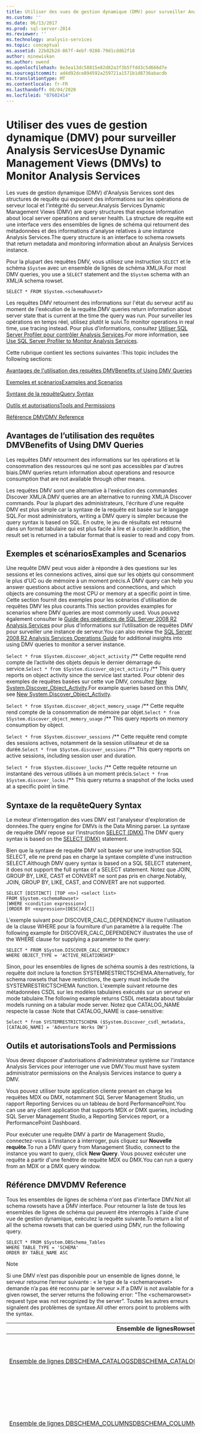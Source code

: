 ```yaml
---
title: Utiliser des vues de gestion dynamique (DMV) pour surveiller Analysis Services | Microsoft Docs
ms.custom: ''
ms.date: 06/13/2017
ms.prod: sql-server-2014
ms.reviewer: ''
ms.technology: analysis-services
ms.topic: conceptual
ms.assetid: 22b82b2d-867f-4ebf-9288-79d1cdd62f18
author: minewiskan
ms.author: owend
ms.openlocfilehash: 8e3ea13dc58815e82d82a3f3b5ffdd3c5d666d7e
ms.sourcegitcommit: ad4d92dce894592a259721a1571b1d8736abacdb
ms.translationtype: MT
ms.contentlocale: fr-FR
ms.lasthandoff: 08/04/2020
ms.locfileid: "87602414"
---
```

# <a name="use-dynamic-management-views-dmvs-to-monitor-analysis-services"></a><span data-ttu-id="ffe1d-102">Utiliser des vues de gestion dynamique (DMV) pour surveiller Analysis Services</span><span class="sxs-lookup"><span data-stu-id="ffe1d-102">Use Dynamic Management Views (DMVs) to Monitor Analysis Services</span></span>
  <span data-ttu-id="ffe1d-103">Les vues de gestion dynamique (DMV) d'Analysis Services sont des structures de requête qui exposent des informations sur les opérations de serveur local et l'intégrité du serveur.</span><span class="sxs-lookup"><span data-stu-id="ffe1d-103">Analysis Services Dynamic Management Views (DMV) are query structures that expose information about local server operations and server health.</span></span> <span data-ttu-id="ffe1d-104">La structure de requête est une interface vers des ensembles de lignes de schéma qui retournent des métadonnées et des informations d'analyse relatives à une instance Analysis Services.</span><span class="sxs-lookup"><span data-stu-id="ffe1d-104">The query structure is an interface to schema rowsets that return metadata and monitoring information about an Analysis Services instance.</span></span>  
  
 <span data-ttu-id="ffe1d-105">Pour la plupart des requêtes DMV, vous utilisez une instruction `SELECT` et le schéma `$System` avec un ensemble de lignes de schéma XML/A.</span><span class="sxs-lookup"><span data-stu-id="ffe1d-105">For most DMV queries, you use a `SELECT` statement and the `$System` schema with an XML/A schema rowset.</span></span>  
  
```  
SELECT * FROM $System.<schemaRowset>  
```  
  
 <span data-ttu-id="ffe1d-106">Les requêtes DMV retournent des informations sur l'état du serveur actif au moment de l'exécution de la requête.</span><span class="sxs-lookup"><span data-stu-id="ffe1d-106">DMV queries return information about server state that is current at the time the query was run.</span></span> <span data-ttu-id="ffe1d-107">Pour surveiller les opérations en temps réel, utilisez plutôt le suivi.</span><span class="sxs-lookup"><span data-stu-id="ffe1d-107">To monitor operations in real time, use tracing instead.</span></span> <span data-ttu-id="ffe1d-108">Pour plus d’informations, consultez [Utiliser SQL Server Profiler pour contrôler Analysis Services](use-sql-server-profiler-to-monitor-analysis-services.md).</span><span class="sxs-lookup"><span data-stu-id="ffe1d-108">For more information, see [Use SQL Server Profiler to Monitor Analysis Services](use-sql-server-profiler-to-monitor-analysis-services.md).</span></span>  
  
 <span data-ttu-id="ffe1d-109">Cette rubrique contient les sections suivantes :</span><span class="sxs-lookup"><span data-stu-id="ffe1d-109">This topic includes the following sections:</span></span>  
  
 [<span data-ttu-id="ffe1d-110">Avantages de l'utilisation des requêtes DMV</span><span class="sxs-lookup"><span data-stu-id="ffe1d-110">Benefits of Using DMV Queries</span></span>](#bkmk_ben)  
  
 [<span data-ttu-id="ffe1d-111">Exemples et scénarios</span><span class="sxs-lookup"><span data-stu-id="ffe1d-111">Examples and Scenarios</span></span>](#bkmk_ex)  
  
 [<span data-ttu-id="ffe1d-112">Syntaxe de la requête</span><span class="sxs-lookup"><span data-stu-id="ffe1d-112">Query Syntax</span></span>](#bkmk_syn)  
  
 [<span data-ttu-id="ffe1d-113">Outils et autorisations</span><span class="sxs-lookup"><span data-stu-id="ffe1d-113">Tools and Permissions</span></span>](#bkmk_tools)  
  
 [<span data-ttu-id="ffe1d-114">Référence DMV</span><span class="sxs-lookup"><span data-stu-id="ffe1d-114">DMV Reference</span></span>](#bkmk_ref)  
  
##  <a name="benefits-of-using-dmv-queries"></a><a name="bkmk_ben"></a><span data-ttu-id="ffe1d-115">Avantages de l’utilisation des requêtes DMV</span><span class="sxs-lookup"><span data-stu-id="ffe1d-115">Benefits of Using DMV Queries</span></span>  
 <span data-ttu-id="ffe1d-116">Les requêtes DMV retournent des informations sur les opérations et la consommation des ressources qui ne sont pas accessibles par d'autres biais.</span><span class="sxs-lookup"><span data-stu-id="ffe1d-116">DMV queries return information about operations and resource consumption that are not available through other means.</span></span>  
  
 <span data-ttu-id="ffe1d-117">Les requêtes DMV sont une alternative à l'exécution des commandes Discover XML/A.</span><span class="sxs-lookup"><span data-stu-id="ffe1d-117">DMV queries are an alternative to running XML/A Discover commands.</span></span> <span data-ttu-id="ffe1d-118">Pour la plupart des administrateurs, l'écriture d'une requête DMV est plus simple car la syntaxe de la requête est basée sur le langage SQL.</span><span class="sxs-lookup"><span data-stu-id="ffe1d-118">For most administrators, writing a DMV query is simpler because the query syntax is based on SQL.</span></span> <span data-ttu-id="ffe1d-119">En outre, le jeu de résultats est retourné dans un format tabulaire qui est plus facile à lire et à copier.</span><span class="sxs-lookup"><span data-stu-id="ffe1d-119">In addition, the result set is returned in a tabular format that is easier to read and copy from.</span></span>  
  
##  <a name="examples-and-scenarios"></a><a name="bkmk_ex"></a><span data-ttu-id="ffe1d-120">Exemples et scénarios</span><span class="sxs-lookup"><span data-stu-id="ffe1d-120">Examples and Scenarios</span></span>  
 <span data-ttu-id="ffe1d-121">Une requête DMV peut vous aider à répondre à des questions sur les sessions et les connexions actives, ainsi que sur les objets qui consomment le plus d'UC ou de mémoire à un moment précis.</span><span class="sxs-lookup"><span data-stu-id="ffe1d-121">A DMV query can help you answer questions about active sessions and connections, and which objects are consuming the most CPU or memory at a specific point in time.</span></span> <span data-ttu-id="ffe1d-122">Cette section fournit des exemples pour les scénarios d'utilisation de requêtes DMV les plus courants.</span><span class="sxs-lookup"><span data-stu-id="ffe1d-122">This section provides examples for scenarios where DMV queries are most commonly used.</span></span> <span data-ttu-id="ffe1d-123">Vous pouvez également consulter le [Guide des opérations de SQL Server 2008 R2 Analysis Services](https://go.microsoft.com/fwlink/?LinkID=225539&clcid=0x409) pour plus d’informations sur l’utilisation de requêtes DMV pour surveiller une instance de serveur.</span><span class="sxs-lookup"><span data-stu-id="ffe1d-123">You can also review the [SQL Server 2008 R2 Analysis Services Operations Guide](https://go.microsoft.com/fwlink/?LinkID=225539&clcid=0x409) for additional insights into using DMV queries to monitor a server instance.</span></span>  
  
 <span data-ttu-id="ffe1d-124">`Select * from $System.discover_object_activity` /\*\* Cette requête rend compte de l’activité des objets depuis le dernier démarrage du service.</span><span class="sxs-lookup"><span data-stu-id="ffe1d-124">`Select * from $System.discover_object_activity` /\*\* This query reports on object activity since the service last started.</span></span> <span data-ttu-id="ffe1d-125">Pour obtenir des exemples de requêtes basées sur cette vue DMV, consultez [New System.Discover_Object_Activity](https://go.microsoft.com/fwlink/?linkid=221322).</span><span class="sxs-lookup"><span data-stu-id="ffe1d-125">For example queries based on this DMV, see [New System.Discover_Object_Activity](https://go.microsoft.com/fwlink/?linkid=221322).</span></span>  
  
 <span data-ttu-id="ffe1d-126">`Select * from $System.discover_object_memory_usage` /\*\* Cette requête rend compte de la consommation de mémoire par objet.</span><span class="sxs-lookup"><span data-stu-id="ffe1d-126">`Select * from $System.discover_object_memory_usage` /\*\* This query reports on memory consumption by object.</span></span>  
  
 <span data-ttu-id="ffe1d-127">`Select * from $System.discover_sessions` /\*\* Cette requête rend compte des sessions actives, notamment de la session utilisateur et de sa durée.</span><span class="sxs-lookup"><span data-stu-id="ffe1d-127">`Select * from $System.discover_sessions` /\*\* This query reports on active sessions, including session user and duration.</span></span>  
  
 <span data-ttu-id="ffe1d-128">`Select * from $System.discover_locks` /\*\* Cette requête retourne un instantané des verrous utilisés à un moment précis.</span><span class="sxs-lookup"><span data-stu-id="ffe1d-128">`Select * from $System.discover_locks` /\*\* This query returns a snapshot of the locks used at a specific point in time.</span></span>  
  
##  <a name="query-syntax"></a><a name="bkmk_syn"></a><span data-ttu-id="ffe1d-129">Syntaxe de la requête</span><span class="sxs-lookup"><span data-stu-id="ffe1d-129">Query Syntax</span></span>  
 <span data-ttu-id="ffe1d-130">Le moteur d'interrogation des vues DMV est l'analyseur d'exploration de données.</span><span class="sxs-lookup"><span data-stu-id="ffe1d-130">The query engine for DMVs is the Data Mining parser.</span></span> <span data-ttu-id="ffe1d-131">La syntaxe de requête DMV repose sur l’instruction [SELECT &#40;DMX&#41;](/sql/dmx/select-dmx).</span><span class="sxs-lookup"><span data-stu-id="ffe1d-131">The DMV query syntax is based on the [SELECT &#40;DMX&#41;](/sql/dmx/select-dmx) statement.</span></span>  
  
 <span data-ttu-id="ffe1d-132">Bien que la syntaxe de requête DMV soit basée sur une instruction SQL SELECT, elle ne prend pas en charge la syntaxe complète d'une instruction SELECT.</span><span class="sxs-lookup"><span data-stu-id="ffe1d-132">Although DMV query syntax is based on a SQL SELECT statement, it does not support the full syntax of a SELECT statement.</span></span> <span data-ttu-id="ffe1d-133">Notez que JOIN, GROUP BY, LIKE, CAST et CONVERT ne sont pas pris en charge.</span><span class="sxs-lookup"><span data-stu-id="ffe1d-133">Notably, JOIN, GROUP BY, LIKE, CAST, and CONVERT are not supported.</span></span>  
  
```  
SELECT [DISTINCT] [TOP <n>] <select list>  
FROM $System.<schemaRowset>  
[WHERE <condition expression>]  
[ORDER BY <expression>[DESC|ASC]]  
```  
  
 <span data-ttu-id="ffe1d-134">L'exemple suivant pour DISCOVER_CALC_DEPENDENCY illustre l'utilisation de la clause WHERE pour la fourniture d'un paramètre à la requête :</span><span class="sxs-lookup"><span data-stu-id="ffe1d-134">The following example for DISCOVER_CALC_DEPENDENCY illustrates the use of the WHERE clause for supplying a parameter to the query:</span></span>  
  
```  
SELECT * FROM $System.DISCOVER_CALC_DEPENDENCY  
WHERE OBJECT_TYPE = 'ACTIVE_RELATIONSHIP'  
```  
  
 <span data-ttu-id="ffe1d-135">Sinon, pour les ensembles de lignes de schéma soumis à des restrictions, la requête doit inclure la fonction SYSTEMRESTRICTSCHEMA.</span><span class="sxs-lookup"><span data-stu-id="ffe1d-135">Alternatively, for schema rowsets that have restrictions, the query must include the SYSTEMRESTRICTSCHEMA function.</span></span> <span data-ttu-id="ffe1d-136">L'exemple suivant retourne des métadonnées CSDL sur les modèles tabulaires exécutés sur un serveur en mode tabulaire.</span><span class="sxs-lookup"><span data-stu-id="ffe1d-136">The following example returns CSDL metadata about tabular models running on a tabular mode server.</span></span> <span data-ttu-id="ffe1d-137">Notez que CATALOG_NAME respecte la casse :</span><span class="sxs-lookup"><span data-stu-id="ffe1d-137">Note that CATALOG_NAME is case-sensitive:</span></span>  
  
```  
Select * from SYSTEMRESTRICTSCHEMA ($System.Discover_csdl_metadata, [CATALOG_NAME] = 'Adventure Works DW')  
```  
  
##  <a name="tools-and-permissions"></a><a name="bkmk_tools"></a><span data-ttu-id="ffe1d-138">Outils et autorisations</span><span class="sxs-lookup"><span data-stu-id="ffe1d-138">Tools and Permissions</span></span>  
 <span data-ttu-id="ffe1d-139">Vous devez disposer d'autorisations d'administrateur système sur l'instance Analysis Services pour interroger une vue DMV.</span><span class="sxs-lookup"><span data-stu-id="ffe1d-139">You must have system administrator permissions on the Analysis Services instance to query a DMV.</span></span>  
  
 <span data-ttu-id="ffe1d-140">Vous pouvez utiliser toute application cliente prenant en charge les requêtes MDX ou DMX, notamment SQL Server Management Studio, un rapport Reporting Services ou un tableau de bord PerformancePoint.</span><span class="sxs-lookup"><span data-stu-id="ffe1d-140">You can use any client application that supports MDX or DMX queries, including SQL Server Management Studio, a Reporting Services report, or a PerformancePoint Dashboard.</span></span>  
  
 <span data-ttu-id="ffe1d-141">Pour exécuter une requête DMV à partir de Management Studio, connectez-vous à l’instance à interroger, puis cliquez sur **Nouvelle requête**.</span><span class="sxs-lookup"><span data-stu-id="ffe1d-141">To run a DMV query from Management Studio, connect to the instance you want to query, click **New Query**.</span></span> <span data-ttu-id="ffe1d-142">Vous pouvez exécuter une requête à partir d'une fenêtre de requête MDX ou DMX.</span><span class="sxs-lookup"><span data-stu-id="ffe1d-142">You can run a query from an MDX or a DMX query window.</span></span>  
  
##  <a name="dmv-reference"></a><a name="bkmk_ref"></a><span data-ttu-id="ffe1d-143">Référence DMV</span><span class="sxs-lookup"><span data-stu-id="ffe1d-143">DMV Reference</span></span>  
 <span data-ttu-id="ffe1d-144">Tous les ensembles de lignes de schéma n'ont pas d'interface DMV.</span><span class="sxs-lookup"><span data-stu-id="ffe1d-144">Not all schema rowsets have a DMV interface.</span></span> <span data-ttu-id="ffe1d-145">Pour retourner la liste de tous les ensembles de lignes de schéma qui peuvent être interrogés à l'aide d'une vue de gestion dynamique, exécutez la requête suivante.</span><span class="sxs-lookup"><span data-stu-id="ffe1d-145">To return a list of all the schema rowsets that can be queried using DMV, run the following query.</span></span>  
  
```  
SELECT * FROM $System.DBSchema_Tables   
WHERE TABLE_TYPE = 'SCHEMA'   
ORDER BY TABLE_NAME ASC  
```  
  
> [!NOTE]  
>  <span data-ttu-id="ffe1d-146">Si une DMV n’est pas disponible pour un ensemble de lignes donné, le serveur retourne l’erreur suivante : « le type de la \<schemarowset> demande n’a pas été reconnu par le serveur ».</span><span class="sxs-lookup"><span data-stu-id="ffe1d-146">If a DMV is not available for a given rowset, the server returns the following error: "The \<schemarowset> request type was not recognized by the server".</span></span> <span data-ttu-id="ffe1d-147">Toutes les autres erreurs signalent des problèmes de syntaxe.</span><span class="sxs-lookup"><span data-stu-id="ffe1d-147">All other errors point to problems with the syntax.</span></span>  
  
|<span data-ttu-id="ffe1d-148">Ensemble de lignes</span><span class="sxs-lookup"><span data-stu-id="ffe1d-148">Rowset</span></span>|<span data-ttu-id="ffe1d-149">Description</span><span class="sxs-lookup"><span data-stu-id="ffe1d-149">Description</span></span>|  
|------------|-----------------|  
|[<span data-ttu-id="ffe1d-150">Ensemble de lignes DBSCHEMA_CATALOGS</span><span class="sxs-lookup"><span data-stu-id="ffe1d-150">DBSCHEMA_CATALOGS Rowset</span></span>](https://docs.microsoft.com/bi-reference/schema-rowsets/ole-db/dbschema-catalogs-rowset)|<span data-ttu-id="ffe1d-151">Retourne la liste des bases de données Analysis Services sur la connexion actuelle.</span><span class="sxs-lookup"><span data-stu-id="ffe1d-151">Returns a list of the Analysis Services databases on the current connection.</span></span>|  
|[<span data-ttu-id="ffe1d-152">Ensemble de lignes DBSCHEMA_COLUMNS</span><span class="sxs-lookup"><span data-stu-id="ffe1d-152">DBSCHEMA_COLUMNS Rowset</span></span>](https://docs.microsoft.com/bi-reference/schema-rowsets/ole-db/dbschema-columns-rowset)|<span data-ttu-id="ffe1d-153">Retourne la liste de toutes les colonnes dans la base de données active.</span><span class="sxs-lookup"><span data-stu-id="ffe1d-153">Returns a list of all the columns in the current database.</span></span> <span data-ttu-id="ffe1d-154">Vous pouvez utiliser cette liste pour construire une requête DMV.</span><span class="sxs-lookup"><span data-stu-id="ffe1d-154">You can use this list to construct a DMV query.</span></span>|  
|[<span data-ttu-id="ffe1d-155">Ensemble de lignes de schéma DBSCHEMA_PROVIDER_TYPES</span><span class="sxs-lookup"><span data-stu-id="ffe1d-155">DBSCHEMA_PROVIDER_TYPES Rowset</span></span>](https://docs.microsoft.com/bi-reference/schema-rowsets/ole-db/dbschema-provider-types-rowset)|<span data-ttu-id="ffe1d-156">Retourne les propriétés relatives aux types de données de base pris en charge par le fournisseur de données OLE DB.</span><span class="sxs-lookup"><span data-stu-id="ffe1d-156">Returns properties about the base data types supported by the OLE DB data provider.</span></span>|  
|[<span data-ttu-id="ffe1d-157">Ensemble de lignes DBSCHEMA_TABLES</span><span class="sxs-lookup"><span data-stu-id="ffe1d-157">DBSCHEMA_TABLES Rowset</span></span>](https://docs.microsoft.com/bi-reference/schema-rowsets/ole-db/dbschema-tables-rowset)|<span data-ttu-id="ffe1d-158">Retourne la liste de toutes les tables dans la base de données active.</span><span class="sxs-lookup"><span data-stu-id="ffe1d-158">Returns a list of all the tables in the current database.</span></span> <span data-ttu-id="ffe1d-159">Vous pouvez utiliser cette liste pour construire une requête DMV.</span><span class="sxs-lookup"><span data-stu-id="ffe1d-159">You can use this list to construct a DMV query.</span></span>|  
|[<span data-ttu-id="ffe1d-160">DISCOVER_CALC_DEPENDENCY, ensemble de lignes</span><span class="sxs-lookup"><span data-stu-id="ffe1d-160">DISCOVER_CALC_DEPENDENCY Rowset</span></span>](https://docs.microsoft.com/bi-reference/schema-rowsets/xml/discover-calc-dependency-rowset)|<span data-ttu-id="ffe1d-161">Retourne la liste des colonnes et des tables utilisées dans un modèle qui ont des dépendances sur d'autres colonnes et tables.</span><span class="sxs-lookup"><span data-stu-id="ffe1d-161">Returns a list of the columns and tables used in a model that have dependencies on other columns and tables.</span></span>|  
|[<span data-ttu-id="ffe1d-162">Ensemble de lignes DISCOVER_COMMAND_OBJECTS</span><span class="sxs-lookup"><span data-stu-id="ffe1d-162">DISCOVER_COMMAND_OBJECTS Rowset</span></span>](https://docs.microsoft.com/bi-reference/schema-rowsets/xml/discover-command-objects-rowset)|<span data-ttu-id="ffe1d-163">Fournit des informations sur l'activité et l'utilisation des ressources par les objets actuellement utilisés par la commande référencée.</span><span class="sxs-lookup"><span data-stu-id="ffe1d-163">Provides resource usage and activity information about objects in use by the referenced command.</span></span>|  
|[<span data-ttu-id="ffe1d-164">Ensemble de lignes DISCOVER_COMMANDS</span><span class="sxs-lookup"><span data-stu-id="ffe1d-164">DISCOVER_COMMANDS Rowset</span></span>](https://docs.microsoft.com/analysis-services/instances/analysis-services-schema-rowsets)|<span data-ttu-id="ffe1d-165">Fournit des informations sur l'activité et l'utilisation des ressources relatives à la commande en cours d'exécution.</span><span class="sxs-lookup"><span data-stu-id="ffe1d-165">Provides resource usage and activity information about currently executing command.</span></span>|  
|[<span data-ttu-id="ffe1d-166">Ensemble de lignes DISCOVER_CONNECTIONS</span><span class="sxs-lookup"><span data-stu-id="ffe1d-166">DISCOVER_CONNECTIONS Rowset</span></span>](https://docs.microsoft.com/bi-reference/schema-rowsets/xml/discover-connections-rowset)|<span data-ttu-id="ffe1d-167">Fournit à Analysis Services des informations sur l'activité et l'utilisation des ressources relatives aux connexions ouvertes.</span><span class="sxs-lookup"><span data-stu-id="ffe1d-167">Provides resource usage and activity information about open connections to Analysis Services.</span></span>|  
|[<span data-ttu-id="ffe1d-168">DISCOVER_CSDL_METADATA, ensemble de lignes</span><span class="sxs-lookup"><span data-stu-id="ffe1d-168">DISCOVER_CSDL_METADATA Rowset</span></span>](https://docs.microsoft.com/bi-reference/schema-rowsets/xml/discover-csdl-metadata-rowset)|<span data-ttu-id="ffe1d-169">Retourne des informations sur un modèle tabulaire.</span><span class="sxs-lookup"><span data-stu-id="ffe1d-169">Returns information about a tabular model.</span></span><br /><br /> <span data-ttu-id="ffe1d-170">Nécessite l'ajout de SYSTEMRESTRICTSCHEMA et de paramètres supplémentaires.</span><span class="sxs-lookup"><span data-stu-id="ffe1d-170">Requires the addition of SYSTEMRESTRICTSCHEMA and additional parameters.</span></span>|  
|[<span data-ttu-id="ffe1d-171">Ensemble de lignes DISCOVER_DB_CONNECTIONS</span><span class="sxs-lookup"><span data-stu-id="ffe1d-171">DISCOVER_DB_CONNECTIONS Rowset</span></span>](https://docs.microsoft.com/bi-reference/schema-rowsets/xml/discover-db-connections-rowset)|<span data-ttu-id="ffe1d-172">Échange des informations sur l'activité et l'utilisation des ressources relatives aux connexions ouvertes entre Analysis Services et les sources de données externes, par exemple au cours des opérations de traitement et d'importation.</span><span class="sxs-lookup"><span data-stu-id="ffe1d-172">Provides resource usage and activity information about open connections from Analysis Services to external data sources, for example during processing or importing.</span></span>|  
|[<span data-ttu-id="ffe1d-173">DISCOVER_DIMENSION_STAT, ensemble de lignes</span><span class="sxs-lookup"><span data-stu-id="ffe1d-173">DISCOVER_DIMENSION_STAT Rowset</span></span>](https://docs.microsoft.com/bi-reference/schema-rowsets/xml/discover-dimension-stat-rowset)|<span data-ttu-id="ffe1d-174">Retourne les attributs d'une dimension ou les colonnes d'une table, selon le type de modèle.</span><span class="sxs-lookup"><span data-stu-id="ffe1d-174">Returns the attributes in a dimension or columns in a table, depending on the model type.</span></span>|  
|[<span data-ttu-id="ffe1d-175">Ensemble de lignes DISCOVER_ENUMERATORS</span><span class="sxs-lookup"><span data-stu-id="ffe1d-175">DISCOVER_ENUMERATORS Rowset</span></span>](https://docs.microsoft.com/bi-reference/schema-rowsets/xml/discover-enumerators-rowset)|<span data-ttu-id="ffe1d-176">Retourne des métadonnées sur les énumérateurs pris en charge pour une source de données spécifique.</span><span class="sxs-lookup"><span data-stu-id="ffe1d-176">Returns metadata about the enumerators supported for a specific data source.</span></span>|  
|[<span data-ttu-id="ffe1d-177">Ensemble de lignes DISCOVER_INSTANCES</span><span class="sxs-lookup"><span data-stu-id="ffe1d-177">DISCOVER_INSTANCES Rowset</span></span>](https://docs.microsoft.com/bi-reference/schema-rowsets/ole-db-olap/discover-instances-rowset)|<span data-ttu-id="ffe1d-178">Retourne des informations sur l'instance spécifiée.</span><span class="sxs-lookup"><span data-stu-id="ffe1d-178">Returns information about the specified instance.</span></span><br /><br /> <span data-ttu-id="ffe1d-179">Nécessite l'ajout de SYSTEMRESTRICTSCHEMA et de paramètres supplémentaires.</span><span class="sxs-lookup"><span data-stu-id="ffe1d-179">Requires the addition of SYSTEMRESTRICTSCHEMA and additional parameters.</span></span>|  
|[<span data-ttu-id="ffe1d-180">Ensemble de lignes DISCOVER_JOBS</span><span class="sxs-lookup"><span data-stu-id="ffe1d-180">DISCOVER_JOBS Rowset</span></span>](https://docs.microsoft.com/bi-reference/schema-rowsets/xml/discover-jobs-rowset)|<span data-ttu-id="ffe1d-181">Retourne des informations sur les travaux en cours.</span><span class="sxs-lookup"><span data-stu-id="ffe1d-181">Returns information about current jobs.</span></span>|  
|[<span data-ttu-id="ffe1d-182">Ensembles de lignes DISCOVER_KEYWORDS &#40;XMLA&#41;</span><span class="sxs-lookup"><span data-stu-id="ffe1d-182">DISCOVER_KEYWORDS Rowset &#40;XMLA&#41;</span></span>](https://docs.microsoft.com/bi-reference/schema-rowsets/xml/discover-keywords-rowset-xmla)|<span data-ttu-id="ffe1d-183">Retourne la liste des mots clés réservés.</span><span class="sxs-lookup"><span data-stu-id="ffe1d-183">Returns the list of reserved keywords.</span></span>|  
|[<span data-ttu-id="ffe1d-184">Ensemble de lignes DISCOVER_LITERALS</span><span class="sxs-lookup"><span data-stu-id="ffe1d-184">DISCOVER_LITERALS Rowset</span></span>](https://docs.microsoft.com/bi-reference/schema-rowsets/xml/discover-literals-rowset)|<span data-ttu-id="ffe1d-185">Retourne la liste des littéraux pris en charge par XMLA, y compris les types de données et les valeurs.</span><span class="sxs-lookup"><span data-stu-id="ffe1d-185">Returns the list of literals, including data types and values, supported by XMLA.</span></span>|  
|[<span data-ttu-id="ffe1d-186">Ensemble de lignes DISCOVER_LOCKS</span><span class="sxs-lookup"><span data-stu-id="ffe1d-186">DISCOVER_LOCKS Rowset</span></span>](https://docs.microsoft.com/bi-reference/schema-rowsets/xml/discover-locks-rowset)|<span data-ttu-id="ffe1d-187">Retourne un instantané des verrous utilisés à un instant précis.</span><span class="sxs-lookup"><span data-stu-id="ffe1d-187">Returns a snapshot of the locks used at a specific point in time.</span></span>|  
|[<span data-ttu-id="ffe1d-188">DISCOVER_MEMORYGRANT, ensemble de lignes</span><span class="sxs-lookup"><span data-stu-id="ffe1d-188">DISCOVER_MEMORYGRANT Rowset</span></span>](https://docs.microsoft.com/bi-reference/schema-rowsets/xml/discover-memorygrant-rowset)|<span data-ttu-id="ffe1d-189">Retourne des informations sur la mémoire allouée par Analysis Services au démarrage.</span><span class="sxs-lookup"><span data-stu-id="ffe1d-189">Returns information about memory allocated by Analysis Services at start up.</span></span>|  
|[<span data-ttu-id="ffe1d-190">DISCOVER_MEMORYUSAGE, ensemble de lignes</span><span class="sxs-lookup"><span data-stu-id="ffe1d-190">DISCOVER_MEMORYUSAGE Rowset</span></span>](https://docs.microsoft.com/bi-reference/schema-rowsets/xml/discover-memoryusage-rowset)|<span data-ttu-id="ffe1d-191">Affiche l'utilisation de la mémoire par des objets spécifiques.</span><span class="sxs-lookup"><span data-stu-id="ffe1d-191">Shows memory usage by specific objects.</span></span>|  
|[<span data-ttu-id="ffe1d-192">Ensemble de lignes DISCOVER_OBJECT_ACTIVITY</span><span class="sxs-lookup"><span data-stu-id="ffe1d-192">DISCOVER_OBJECT_ACTIVITY Rowset</span></span>](https://docs.microsoft.com/bi-reference/schema-rowsets/xml/discover-object-activity-rowset)|<span data-ttu-id="ffe1d-193">Rend compte de l'activité des objets depuis le dernier démarrage du service.</span><span class="sxs-lookup"><span data-stu-id="ffe1d-193">Reports on object activity since the service last started.</span></span>|  
|[<span data-ttu-id="ffe1d-194">Ensemble de lignes DISCOVER_OBJECT_MEMORY_USAGE</span><span class="sxs-lookup"><span data-stu-id="ffe1d-194">DISCOVER_OBJECT_MEMORY_USAGE Rowset</span></span>](https://docs.microsoft.com/bi-reference/schema-rowsets/xml/discover-object-memory-usage-rowset)|<span data-ttu-id="ffe1d-195">Rend compte de la consommation de mémoire par objet.</span><span class="sxs-lookup"><span data-stu-id="ffe1d-195">Reports on memory consumption by object.</span></span>|  
|[<span data-ttu-id="ffe1d-196">DISCOVER_PARTITION_DIMENSION_STAT, ensemble de lignes</span><span class="sxs-lookup"><span data-stu-id="ffe1d-196">DISCOVER_PARTITION_DIMENSION_STAT Rowset</span></span>](https://docs.microsoft.com/bi-reference/schema-rowsets/xml/discover-partition-dimension-stat-rowset)|<span data-ttu-id="ffe1d-197">Fournit des informations sur les attributs d'une dimension.</span><span class="sxs-lookup"><span data-stu-id="ffe1d-197">Provides information about the attributes in a dimension.</span></span><br /><br /> <span data-ttu-id="ffe1d-198">Nécessite l'ajout de SYSTEMRESTRICTSCHEMA et de paramètres supplémentaires.</span><span class="sxs-lookup"><span data-stu-id="ffe1d-198">Requires the addition of SYSTEMRESTRICTSCHEMA and additional parameters.</span></span>|  
|[<span data-ttu-id="ffe1d-199">DISCOVER_PARTITION_STAT, ensemble de lignes</span><span class="sxs-lookup"><span data-stu-id="ffe1d-199">DISCOVER_PARTITION_STAT Rowset</span></span>](https://docs.microsoft.com/bi-reference/schema-rowsets/xml/discover-partition-stat-rowset)|<span data-ttu-id="ffe1d-200">Fournit des informations sur les partitions dans une dimension, une table ou un groupe de mesures.</span><span class="sxs-lookup"><span data-stu-id="ffe1d-200">Provides information about the partitions in a dimension, table, or measure group.</span></span><br /><br /> <span data-ttu-id="ffe1d-201">Nécessite l'ajout de SYSTEMRESTRICTSCHEMA et de paramètres supplémentaires.</span><span class="sxs-lookup"><span data-stu-id="ffe1d-201">Requires the addition of SYSTEMRESTRICTSCHEMA and additional parameters.</span></span>|  
|[<span data-ttu-id="ffe1d-202">DISCOVER_PERFORMANCE_COUNTERS, ensemble de lignes</span><span class="sxs-lookup"><span data-stu-id="ffe1d-202">DISCOVER_PERFORMANCE_COUNTERS Rowset</span></span>](https://docs.microsoft.com/bi-reference/schema-rowsets/xml/discover-performance-counters-rowset)|<span data-ttu-id="ffe1d-203">Répertorie les colonnes utilisées dans un compteur de performance.</span><span class="sxs-lookup"><span data-stu-id="ffe1d-203">Lists the columns used in a performance counter.</span></span><br /><br /> <span data-ttu-id="ffe1d-204">Nécessite l'ajout de SYSTEMRESTRICTSCHEMA et de paramètres supplémentaires.</span><span class="sxs-lookup"><span data-stu-id="ffe1d-204">Requires the addition of SYSTEMRESTRICTSCHEMA and additional parameters.</span></span>|  
|[<span data-ttu-id="ffe1d-205">Ensemble de lignes DISCOVER_PROPERTIES</span><span class="sxs-lookup"><span data-stu-id="ffe1d-205">DISCOVER_PROPERTIES Rowset</span></span>](https://docs.microsoft.com/bi-reference/schema-rowsets/xml/discover-properties-rowset)|<span data-ttu-id="ffe1d-206">Retourne des informations sur les propriétés prises en charge par XMLA pour la source de données spécifiée.</span><span class="sxs-lookup"><span data-stu-id="ffe1d-206">Returns information about properties supported by XMLA for the specified data source.</span></span>|  
|[<span data-ttu-id="ffe1d-207">Ensemble de lignes DISCOVER_SCHEMA_ROWSETS</span><span class="sxs-lookup"><span data-stu-id="ffe1d-207">DISCOVER_SCHEMA_ROWSETS Rowset</span></span>](https://docs.microsoft.com/bi-reference/schema-rowsets/xml/discover-schema-rowsets-rowset)|<span data-ttu-id="ffe1d-208">Retourne des noms, des restrictions, des descriptions et d'autres informations pour toutes les valeurs d'énumération prises en charge par XMLA.</span><span class="sxs-lookup"><span data-stu-id="ffe1d-208">Returns names, restrictions, description and other information for all enumeration values supported by XMLA.</span></span>|  
|[<span data-ttu-id="ffe1d-209">Ensemble de lignes DISCOVER_SESSIONS</span><span class="sxs-lookup"><span data-stu-id="ffe1d-209">DISCOVER_SESSIONS Rowset</span></span>](https://docs.microsoft.com/bi-reference/schema-rowsets/xml/discover-sessions-rowset)|<span data-ttu-id="ffe1d-210">Rend compte des sessions actives, notamment l'utilisateur de la session et la durée.</span><span class="sxs-lookup"><span data-stu-id="ffe1d-210">Reports on active sessions, including session user and duration.</span></span>|  
|[<span data-ttu-id="ffe1d-211">Ensemble de lignes DISCOVER_STORAGE_TABLE_COLUMN_SEGMENTS</span><span class="sxs-lookup"><span data-stu-id="ffe1d-211">DISCOVER_STORAGE_TABLE_COLUMN_SEGMENTS Rowset</span></span>](https://docs.microsoft.com/bi-reference/schema-rowsets/xml/discover-storage-table-column-segments-rowset)|<span data-ttu-id="ffe1d-212">Fournit des informations au niveau de la colonne et du segment concernant les tables de stockage utilisées par une base de données Analysis Services exécutée en mode tabulaire ou SharePoint.</span><span class="sxs-lookup"><span data-stu-id="ffe1d-212">Provides information at the column and segment level about storage tables used by an Analysis Services database running in Tabular or SharePoint mode.</span></span>|  
|[<span data-ttu-id="ffe1d-213">Ensemble de lignes DISCOVER_STORAGE_TABLE_COLUMNS</span><span class="sxs-lookup"><span data-stu-id="ffe1d-213">DISCOVER_STORAGE_TABLE_COLUMNS Rowset</span></span>](https://docs.microsoft.com/bi-reference/schema-rowsets/xml/discover-storage-table-columns-rowset)|<span data-ttu-id="ffe1d-214">Permet au client de déterminer l'affectation de colonnes aux tables de stockage utilisées par une base de données Analysis Services exécutée en mode tabulaire ou SharePoint.</span><span class="sxs-lookup"><span data-stu-id="ffe1d-214">Allows the client to determine the assignment of columns to storage tables used by an Analysis Services database running in Tabular or SharePoint mode.</span></span>|  
|[<span data-ttu-id="ffe1d-215">Ensemble de lignes DISCOVER_STORAGE_TABLES</span><span class="sxs-lookup"><span data-stu-id="ffe1d-215">DISCOVER_STORAGE_TABLES Rowset</span></span>](https://docs.microsoft.com/bi-reference/schema-rowsets/xml/discover-storage-tables-rowset)|<span data-ttu-id="ffe1d-216">Retourne des informations sur les tables utilisées pour le stockage de modèles dans une base de données model tabulaire.</span><span class="sxs-lookup"><span data-stu-id="ffe1d-216">Returns information about the tables used for storage of models in a Tabular model database.</span></span>|  
|[<span data-ttu-id="ffe1d-217">DISCOVER_TRACE_COLUMNS, ensemble de lignes</span><span class="sxs-lookup"><span data-stu-id="ffe1d-217">DISCOVER_TRACE_COLUMNS Rowset</span></span>](https://docs.microsoft.com/bi-reference/schema-rowsets/xml/discover-trace-columns-rowset)|<span data-ttu-id="ffe1d-218">Retourne une description XML des colonnes disponibles dans une trace.</span><span class="sxs-lookup"><span data-stu-id="ffe1d-218">Returns an XML description of the columns available in a trace.</span></span>|  
|[<span data-ttu-id="ffe1d-219">DISCOVER_TRACE_DEFINITION_PROVIDERINFO, ensemble de lignes</span><span class="sxs-lookup"><span data-stu-id="ffe1d-219">DISCOVER_TRACE_DEFINITION_PROVIDERINFO Rowset</span></span>](https://docs.microsoft.com/bi-reference/schema-rowsets/xml/discover-trace-definition-providerinfo-rowset)|<span data-ttu-id="ffe1d-220">Retourne le nom et les informations de version du fournisseur.</span><span class="sxs-lookup"><span data-stu-id="ffe1d-220">Returns name and version information of the provider.</span></span>|  
|[<span data-ttu-id="ffe1d-221">DISCOVER_TRACE_EVENT_CATEGORIES, ensemble de lignes</span><span class="sxs-lookup"><span data-stu-id="ffe1d-221">DISCOVER_TRACE_EVENT_CATEGORIES Rowset</span></span>](https://docs.microsoft.com/bi-reference/schema-rowsets/xml/discover-trace-event-categories-rowset)|<span data-ttu-id="ffe1d-222">Retourne la liste des catégories disponibles.</span><span class="sxs-lookup"><span data-stu-id="ffe1d-222">Returns a list of available categories.</span></span>|  
|[<span data-ttu-id="ffe1d-223">DISCOVER_TRACES, ensemble de lignes</span><span class="sxs-lookup"><span data-stu-id="ffe1d-223">DISCOVER_TRACES Rowset</span></span>](https://docs.microsoft.com/bi-reference/schema-rowsets/xml/discover-traces-rowset)|<span data-ttu-id="ffe1d-224">Retourne la liste des traces actives sur la connexion actuelle.</span><span class="sxs-lookup"><span data-stu-id="ffe1d-224">Returns a list of traces actively running on the current connection.</span></span>|  
|[<span data-ttu-id="ffe1d-225">DISCOVER_TRANSACTIONS, ensemble de lignes</span><span class="sxs-lookup"><span data-stu-id="ffe1d-225">DISCOVER_TRANSACTIONS Rowset</span></span>](https://docs.microsoft.com/bi-reference/schema-rowsets/xml/discover-transactions-rowset)|<span data-ttu-id="ffe1d-226">Retourne la liste des transactions actives sur la connexion actuelle.</span><span class="sxs-lookup"><span data-stu-id="ffe1d-226">Returns a list of transactions actively running on the current connection.</span></span>|  
|[<span data-ttu-id="ffe1d-227">DISCOVER_XEVENT_TRACE_DEFINITION, ensemble de lignes</span><span class="sxs-lookup"><span data-stu-id="ffe1d-227">DISCOVER_XEVENT_TRACE_DEFINITION Rowset</span></span>](../dev-guide/discover-xevent-trace-definition-rowset.md)|<span data-ttu-id="ffe1d-228">Retourne la liste des traces xevent actives sur la connexion actuelle.</span><span class="sxs-lookup"><span data-stu-id="ffe1d-228">Returns a list of xevent traces actively running on the current connection.</span></span>|  
|[<span data-ttu-id="ffe1d-229">Ensemble de lignes DMSCHEMA_MINING_COLUMNS</span><span class="sxs-lookup"><span data-stu-id="ffe1d-229">DMSCHEMA_MINING_COLUMNS Rowset</span></span>](https://docs.microsoft.com/bi-reference/schema-rowsets/data-mining/dmschema-mining-columns-rowset)|<span data-ttu-id="ffe1d-230">Répertorie les colonnes de tous les modèles d'exploration de données disponibles sur la connexion actuelle.</span><span class="sxs-lookup"><span data-stu-id="ffe1d-230">Lists the individual columns of all mining models available on the current connection.</span></span>|  
|[<span data-ttu-id="ffe1d-231">Ensemble de lignes DMSCHEMA_MINING_FUNCTIONS</span><span class="sxs-lookup"><span data-stu-id="ffe1d-231">DMSCHEMA_MINING_FUNCTIONS Rowset</span></span>](https://docs.microsoft.com/bi-reference/schema-rowsets/data-mining/dmschema-mining-functions-rowset)|<span data-ttu-id="ffe1d-232">Retourne la liste des fonctions prises en charge par les algorithmes d'exploration de données sur le serveur.</span><span class="sxs-lookup"><span data-stu-id="ffe1d-232">Returns a list of functions supported by the data mining algorithms on the server.</span></span>|  
|[<span data-ttu-id="ffe1d-233">Ensemble de lignes DMSCHEMA_MINING_MODEL_CONTENT</span><span class="sxs-lookup"><span data-stu-id="ffe1d-233">DMSCHEMA_MINING_MODEL_CONTENT Rowset</span></span>](https://docs.microsoft.com/bi-reference/schema-rowsets/data-mining/dmschema-mining-model-content-rowset)|<span data-ttu-id="ffe1d-234">Retourne un ensemble de lignes composé de colonnes qui décrivent le modèle actuel.</span><span class="sxs-lookup"><span data-stu-id="ffe1d-234">Returns a rowset consisting of columns that describe the current model.</span></span>|  
|[<span data-ttu-id="ffe1d-235">Ensemble de lignes DMSCHEMA_MINING_MODEL_CONTENT_PMML</span><span class="sxs-lookup"><span data-stu-id="ffe1d-235">DMSCHEMA_MINING_MODEL_CONTENT_PMML Rowset</span></span>](https://docs.microsoft.com/bi-reference/schema-rowsets/data-mining/dmschema-mining-model-content-pmml-rowset)|<span data-ttu-id="ffe1d-236">Retourne un ensemble de lignes composé de colonnes qui décrivent le modèle actuel au format PMML.</span><span class="sxs-lookup"><span data-stu-id="ffe1d-236">Returns a rowset consisting of columns that describe the current model in PMML format.</span></span>|  
|[<span data-ttu-id="ffe1d-237">Ensemble de lignes DMSCHEMA_MINING_MODEL_XML</span><span class="sxs-lookup"><span data-stu-id="ffe1d-237">DMSCHEMA_MINING_MODEL_XML Rowset</span></span>](https://docs.microsoft.com/bi-reference/schema-rowsets/data-mining/dmschema-mining-model-xml-rowset)|<span data-ttu-id="ffe1d-238">Retourne un ensemble de lignes composé de colonnes qui décrivent le modèle actuel au format PMML.</span><span class="sxs-lookup"><span data-stu-id="ffe1d-238">Returns a rowset consisting of columns that describe the current model in PMML format.</span></span>|  
|[<span data-ttu-id="ffe1d-239">Ensemble de lignes DMSCHEMA_MINING_MODELS</span><span class="sxs-lookup"><span data-stu-id="ffe1d-239">DMSCHEMA_MINING_MODELS Rowset</span></span>](https://docs.microsoft.com/bi-reference/schema-rowsets/data-mining/dmschema-mining-models-rowset)|<span data-ttu-id="ffe1d-240">Retourne la liste des modèles d'exploration de données dans la base de données active.</span><span class="sxs-lookup"><span data-stu-id="ffe1d-240">Returns a list of the mining models in the current database.</span></span>|  
|[<span data-ttu-id="ffe1d-241">Ensemble de lignes DMSCHEMA_MINING_SERVICE_PARAMETERS</span><span class="sxs-lookup"><span data-stu-id="ffe1d-241">DMSCHEMA_MINING_SERVICE_PARAMETERS Rowset</span></span>](https://docs.microsoft.com/bi-reference/schema-rowsets/data-mining/dmschema-mining-service-parameters-rowset)|<span data-ttu-id="ffe1d-242">Retourne la liste des paramètres des algorithmes sur le serveur.</span><span class="sxs-lookup"><span data-stu-id="ffe1d-242">Returns a list of the parameters for the algorithms on the server.</span></span>|  
|[<span data-ttu-id="ffe1d-243">Ensemble de lignes DMSCHEMA_MINING_SERVICES</span><span class="sxs-lookup"><span data-stu-id="ffe1d-243">DMSCHEMA_MINING_SERVICES Rowset</span></span>](https://docs.microsoft.com/bi-reference/schema-rowsets/data-mining/dmschema-mining-services-rowset)|<span data-ttu-id="ffe1d-244">Fournit la liste des algorithmes d'exploration de données disponibles sur le serveur.</span><span class="sxs-lookup"><span data-stu-id="ffe1d-244">Provides a list of the data mining algorithms available on the server.</span></span>|  
|[<span data-ttu-id="ffe1d-245">Ensemble de lignes DMSCHEMA_MINING_STRUCTURE_COLUMNS</span><span class="sxs-lookup"><span data-stu-id="ffe1d-245">DMSCHEMA_MINING_STRUCTURE_COLUMNS Rowset</span></span>](https://docs.microsoft.com/bi-reference/schema-rowsets/data-mining/dmschema-mining-structure-columns-rowset)|<span data-ttu-id="ffe1d-246">Retourne la liste de toutes les colonnes de tous les modèles d'exploration de données disponibles dans la connexion actuelle.</span><span class="sxs-lookup"><span data-stu-id="ffe1d-246">Returns a list of all of the columns from all of the mining models available in the current connection.</span></span>|  
|[<span data-ttu-id="ffe1d-247">Ensemble de lignes DMSCHEMA_MINING_STRUCTURES</span><span class="sxs-lookup"><span data-stu-id="ffe1d-247">DMSCHEMA_MINING_STRUCTURES Rowset</span></span>](https://docs.microsoft.com/bi-reference/schema-rowsets/data-mining/dmschema-mining-structures-rowset)|<span data-ttu-id="ffe1d-248">Répertorie les structures d'exploration de données disponibles dans la connexion actuelle.</span><span class="sxs-lookup"><span data-stu-id="ffe1d-248">Lists the mining structures available in the current connection.</span></span>|  
|[<span data-ttu-id="ffe1d-249">Ensemble de lignes MDSCHEMA_CUBES</span><span class="sxs-lookup"><span data-stu-id="ffe1d-249">MDSCHEMA_CUBES Rowset</span></span>](https://docs.microsoft.com/bi-reference/schema-rowsets/ole-db-olap/mdschema-cubes-rowset)|<span data-ttu-id="ffe1d-250">Retourne des informations sur les cubes définis dans la base de données active.</span><span class="sxs-lookup"><span data-stu-id="ffe1d-250">Returns information about the cubes that are defined in the current database.</span></span>|  
|[<span data-ttu-id="ffe1d-251">Ensemble de lignes MDSCHEMA_DIMENSIONS</span><span class="sxs-lookup"><span data-stu-id="ffe1d-251">MDSCHEMA_DIMENSIONS Rowset</span></span>](https://docs.microsoft.com/bi-reference/schema-rowsets/ole-db-olap/mdschema-dimensions-rowset)|<span data-ttu-id="ffe1d-252">Retourne des informations sur les dimensions définies dans la base de données active.</span><span class="sxs-lookup"><span data-stu-id="ffe1d-252">Returns information about the dimensions that are defined in the current database.</span></span>|  
|[<span data-ttu-id="ffe1d-253">Ensemble de lignes MDSCHEMA_FUNCTIONS</span><span class="sxs-lookup"><span data-stu-id="ffe1d-253">MDSCHEMA_FUNCTIONS Rowset</span></span>](https://docs.microsoft.com/bi-reference/schema-rowsets/ole-db-olap/mdschema-functions-rowset)|<span data-ttu-id="ffe1d-254">Retourne la liste des fonctions disponibles pour les applications clientes connectées à la base de données.</span><span class="sxs-lookup"><span data-stu-id="ffe1d-254">Returns a list of functions available to client applications connected to the database.</span></span>|  
|[<span data-ttu-id="ffe1d-255">Ensemble de lignes MDSCHEMA_HIERARCHIES</span><span class="sxs-lookup"><span data-stu-id="ffe1d-255">MDSCHEMA_HIERARCHIES Rowset</span></span>](https://docs.microsoft.com/bi-reference/schema-rowsets/ole-db-olap/mdschema-hierarchies-rowset)|<span data-ttu-id="ffe1d-256">Retourne des informations sur les hiérarchies définies dans la base de données active.</span><span class="sxs-lookup"><span data-stu-id="ffe1d-256">Returns information about the hierarchies that are defined in the current database.</span></span>|  
|[<span data-ttu-id="ffe1d-257">Ensemble de lignes MDSCHEMA_INPUT_DATASOURCES</span><span class="sxs-lookup"><span data-stu-id="ffe1d-257">MDSCHEMA_INPUT_DATASOURCES Rowset</span></span>](https://docs.microsoft.com/bi-reference/schema-rowsets/ole-db-olap/mdschema-input-datasources-rowset)|<span data-ttu-id="ffe1d-258">Retourne des informations sur les objets source de données définis dans la base de données active.</span><span class="sxs-lookup"><span data-stu-id="ffe1d-258">Returns information about the data source objects that are defined in the current database.</span></span>|  
|[<span data-ttu-id="ffe1d-259">Ensemble de lignes MDSCHEMA_KPIS</span><span class="sxs-lookup"><span data-stu-id="ffe1d-259">MDSCHEMA_KPIS Rowset</span></span>](https://docs.microsoft.com/bi-reference/schema-rowsets/ole-db-olap/mdschema-kpis-rowset)|<span data-ttu-id="ffe1d-260">Retourne des informations sur les indicateurs de performance clés (KPI) définis dans la base de données active.</span><span class="sxs-lookup"><span data-stu-id="ffe1d-260">Returns information about the KPIs that are defined in the current database.</span></span>|  
|[<span data-ttu-id="ffe1d-261">Ensemble de lignes MDSCHEMA_LEVELS</span><span class="sxs-lookup"><span data-stu-id="ffe1d-261">MDSCHEMA_LEVELS Rowset</span></span>](https://docs.microsoft.com/bi-reference/schema-rowsets/ole-db-olap/mdschema-levels-rowset)|<span data-ttu-id="ffe1d-262">Retourne des informations sur les niveaux au sein des hiérarchies définies dans la base de données active.</span><span class="sxs-lookup"><span data-stu-id="ffe1d-262">Returns information about the levels within the hierarchies that are defined in the current database.</span></span>|  
|[<span data-ttu-id="ffe1d-263">Ensemble de lignes MDSCHEMA_MEASUREGROUP_DIMENSIONS</span><span class="sxs-lookup"><span data-stu-id="ffe1d-263">MDSCHEMA_MEASUREGROUP_DIMENSIONS Rowset</span></span>](https://docs.microsoft.com/openspecs/sql_server_protocols/ms-ssas/e6399481-a289-41f3-94d2-e081bf29e094)|<span data-ttu-id="ffe1d-264">Répertorie la dimension des groupes de mesures.</span><span class="sxs-lookup"><span data-stu-id="ffe1d-264">Lists the dimension of measure groups.</span></span>|  
|[<span data-ttu-id="ffe1d-265">Ensemble de lignes MDSCHEMA_MEASUREGROUPS</span><span class="sxs-lookup"><span data-stu-id="ffe1d-265">MDSCHEMA_MEASUREGROUPS Rowset</span></span>](https://docs.microsoft.com/bi-reference/schema-rowsets/ole-db-olap/mdschema-measuregroups-rowset)|<span data-ttu-id="ffe1d-266">Retourne la liste de groupes de mesures dans la connexion actuelle.</span><span class="sxs-lookup"><span data-stu-id="ffe1d-266">Returns a list of measure groups in the current connection.</span></span>|  
|[<span data-ttu-id="ffe1d-267">Ensemble de lignes MDSCHEMA_MEASURES</span><span class="sxs-lookup"><span data-stu-id="ffe1d-267">MDSCHEMA_MEASURES Rowset</span></span>](https://docs.microsoft.com/openspecs/sql_server_protocols/ms-ssas/ab8e721f-9b9c-4ba1-b105-37a5f200d67c)|<span data-ttu-id="ffe1d-268">Retourne la liste des mesures dans la connexion actuelle.</span><span class="sxs-lookup"><span data-stu-id="ffe1d-268">Returns a list of measures in the current connection.</span></span>|  
|[<span data-ttu-id="ffe1d-269">Ensemble de lignes MDSCHEMA_MEMBERS</span><span class="sxs-lookup"><span data-stu-id="ffe1d-269">MDSCHEMA_MEMBERS Rowset</span></span>](https://docs.microsoft.com/bi-reference/schema-rowsets/ole-db-olap/mdschema-members-rowset)|<span data-ttu-id="ffe1d-270">Retourne la liste de tous les membres de la connexion actuelle, répertoriés par base de données, cube et dimension.</span><span class="sxs-lookup"><span data-stu-id="ffe1d-270">Returns a list of all members in the current connection, listed by database, cube, and dimension.</span></span>|  
|[<span data-ttu-id="ffe1d-271">Ensemble de lignes MDSCHEMA_PROPERTIES</span><span class="sxs-lookup"><span data-stu-id="ffe1d-271">MDSCHEMA_PROPERTIES Rowset</span></span>](https://docs.microsoft.com/bi-reference/schema-rowsets/ole-db-olap/mdschema-properties-rowset)|<span data-ttu-id="ffe1d-272">Retourne le nom complet de chaque propriété, avec le type de propriété, le type de données et d'autres métadonnées.</span><span class="sxs-lookup"><span data-stu-id="ffe1d-272">Returns a fully qualified name of each property, along with property type, data type, and other metadata.</span></span>|  
|[<span data-ttu-id="ffe1d-273">Ensemble de lignes MDSCHEMA_SETS</span><span class="sxs-lookup"><span data-stu-id="ffe1d-273">MDSCHEMA_SETS Rowset</span></span>](https://docs.microsoft.com/bi-reference/schema-rowsets/ole-db-olap/mdschema-sets-rowset)|<span data-ttu-id="ffe1d-274">Retourne la liste des ensembles qui sont définis dans la connexion actuelle.</span><span class="sxs-lookup"><span data-stu-id="ffe1d-274">Returns a list of set that are defined in the current connection.</span></span>|  
  
## <a name="see-also"></a><span data-ttu-id="ffe1d-275">Voir aussi</span><span class="sxs-lookup"><span data-stu-id="ffe1d-275">See Also</span></span>  
 <span data-ttu-id="ffe1d-276">[SQL Server 2008 R2 Analysis Services Guide des opérations](https://go.microsoft.com/fwlink/?LinkID=225539&clcid=0x409) </span><span class="sxs-lookup"><span data-stu-id="ffe1d-276">[SQL Server 2008 R2 Analysis Services Operations Guide](https://go.microsoft.com/fwlink/?LinkID=225539&clcid=0x409) </span></span>  
 <span data-ttu-id="ffe1d-277">[Nouveau System. Discover_Object_Activity](https://go.microsoft.com/fwlink/?linkid=221322) </span><span class="sxs-lookup"><span data-stu-id="ffe1d-277">[New System.Discover_Object_Activity](https://go.microsoft.com/fwlink/?linkid=221322) </span></span>  
 [<span data-ttu-id="ffe1d-278">Nouvelle fonction SYSTEMRESTRICTEDSCHEMA pour les ensembles de lignes restreints et les vues de gestion dynamique</span><span class="sxs-lookup"><span data-stu-id="ffe1d-278">New SYSTEMRESTRICTEDSCHEMA Function for Restricted Rowsets and DMVs</span></span>](https://go.microsoft.com/fwlink/?LinkId=231885)  
  
  
